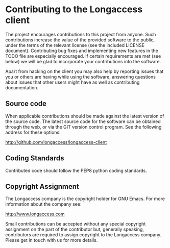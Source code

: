 Contributing to the Longaccess client
=====================================

The project encourages contributions to this project from anyone. Such
contributions increase the value of the provided software to the public, under
the terms of the relevant license (see the included LICENSE document).
Contributing bug fixes and implementing new features in the TODO file are
especially encouraged. If certain requirements are met (see below) we will be
glad to incorporate your contributions into the software.

Apart from hacking on the client you may also help by reporting issues that you
or others are having while using the software, answering questions about issues
that other users might have as well as contributing documentation.

Source code
-----------

When applicable contributions should be made against the latest version of the
source code. The latest source code for the software can be obtained through
the web, or via the GIT version control program. See the following address for
these options:

http://github.com/longaccess/longaccess-client


Coding Standards
----------------

Contributed code should follow the PEP8 python coding standards.


Copyright Assignment
--------------------

The Longaccess company is the copyright holder for GNU Emacs. For more
information about the company see:

http://www.longaccess.com

Small contributions can be accepted without any special copyright assignment on
the part of the contributor but, generally speaking, contributors are required
to assign copyright to the Longaccess company. Please get in touch with us for
more details.
